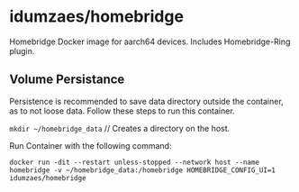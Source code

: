 # idumzaes/homebridge

Homebridge Docker image for aarch64 devices. Includes Homebridge-Ring plugin.

## Volume Persistance
Persistence is recommended to save data directory outside the container, as to not loose data.
Follow these steps to run this container.

`mkdir ~/homebridge_data` // Creates a directory on the host.

Run Container with the following command:

`docker run -dit --restart unless-stopped --network host --name homebridge -v ~/homebridge_data:/homebridge HOMEBRIDGE_CONFIG_UI=1 idumzaes/homebridge`

